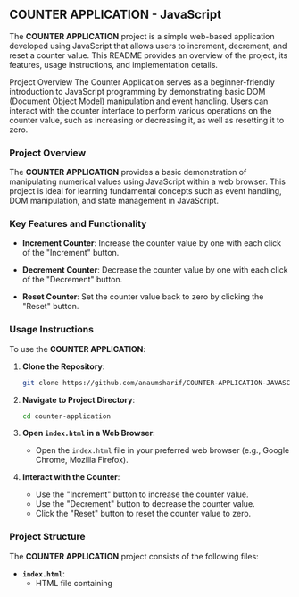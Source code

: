 ## COUNTER APPLICATION - JavaScript

The **COUNTER APPLICATION** project is a simple web-based application developed using JavaScript that allows users to increment, decrement, and reset a counter value. This README provides an overview of the project, its features, usage instructions, and implementation details.


Project Overview
The Counter Application serves as a beginner-friendly introduction to JavaScript programming by demonstrating basic DOM (Document Object Model) manipulation and event handling. Users can interact with the counter interface to perform various operations on the counter value, such as increasing or decreasing it, as well as resetting it to zero.
### Project Overview

The **COUNTER APPLICATION** provides a basic demonstration of manipulating numerical values using JavaScript within a web browser. This project is ideal for learning fundamental concepts such as event handling, DOM manipulation, and state management in JavaScript.

### Key Features and Functionality

- **Increment Counter**: Increase the counter value by one with each click of the "Increment" button.
  
- **Decrement Counter**: Decrease the counter value by one with each click of the "Decrement" button.
  
- **Reset Counter**: Set the counter value back to zero by clicking the "Reset" button.

### Usage Instructions

To use the **COUNTER APPLICATION**:

1. **Clone the Repository**:

   ```bash
   git clone https://github.com/anaumsharif/COUNTER-APPLICATION-JAVASCRIPT.git
   ```

2. **Navigate to Project Directory**:

   ```bash
   cd counter-application
   ```

3. **Open `index.html` in a Web Browser**:

   - Open the `index.html` file in your preferred web browser (e.g., Google Chrome, Mozilla Firefox).

4. **Interact with the Counter**:

   - Use the "Increment" button to increase the counter value.
   - Use the "Decrement" button to decrease the counter value.
   - Click the "Reset" button to reset the counter value to zero.

### Project Structure

The **COUNTER APPLICATION** project consists of the following files:

- **`index.html`**:
  - HTML file containing
